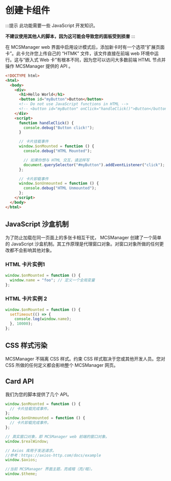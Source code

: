 # 创建卡组件

:::提示
此功能需要一些 JavaScript 开发知识。

**不建议使用其他人的脚本，因为这可能会导致您的面板受到损害**
:::

在 MCSManager web 界面中启用设计模式后，添加新卡时有一个选项“扩展页面卡”。此卡允许您上传自己的 “HTMK” 文件，该文件直接在前端 web 环境中运行。这与“嵌入式 Web 卡”有根本不同，因为您可以访问大多数前端 HTML 节点并操作 MCSManager 提供的 API 。

```html
<!DOCTYPE html>
<html>
  <body>
    <div>
      <h1>Hello World</h1>
      <button id="myButton">Button</button>
      <!-- Do not use JavaScript functions in HTML -->
      <!-- <button id="myButton" onClick="handleClick()">Button</button> -->
    </div>
    <script>
      function handleClick() {
        console.debug("Button click!");
      }

      // 卡片挂载事件
      window.$onMounted = function () {
        console.debug("HTML Mounted");

        // 如果你想与 HTML 交互，请这样写
        document.querySelector("#myButton").addEventListener("click");
      };

      // 卡片卸载事件
      window.$onUnmounted = function () {
        console.debug("HTML Unmounted");
      };
    </script>
  </body>
</html>
```

## JavaScript 沙盒机制

为了防止加载在同一页面上的多张卡相互干扰， MCSManager 创建了一个简单的 JavaScript 沙盒机制。其工作原理是代理窗口对象。对窗口对象所做的任何更改都不会影响其他对象。

### HTML 卡片实例1

```js
window.$onMounted = function () {
  window.name = "foo"; // 定义一个全局变量
};
```

### HTML 卡片实例 2

```js
window.$onMounted = function () {
  setTimeout(() => {
    console.log(window.name); 
  }, 10000);
};
```

## CSS 样式污染

MCSManager 不隔离 CSS 样式。约束 CSS 样式取决于您或其他开发人员。您对 CSS 所做的任何定义都会影响整个 MCSManager 网页。

## Card API

我们为您的脚本提供了几个 API。

```js
window.$onMounted = function () {
  // 卡片挂载完成事件。
};
window.$onUnmounted = function () {
  // 卡片卸载完成事件。
};

// 真实窗口对象，即 MCSManager web 前端的窗口对象。
window.$realWindow;

// Axios 库用于发送请求。
//参考：https://axios-http.com/docs/example
window.$axios;

//当前 MCSManager 界面主题，亮或暗（亮/暗）。
window.$theme;
```
